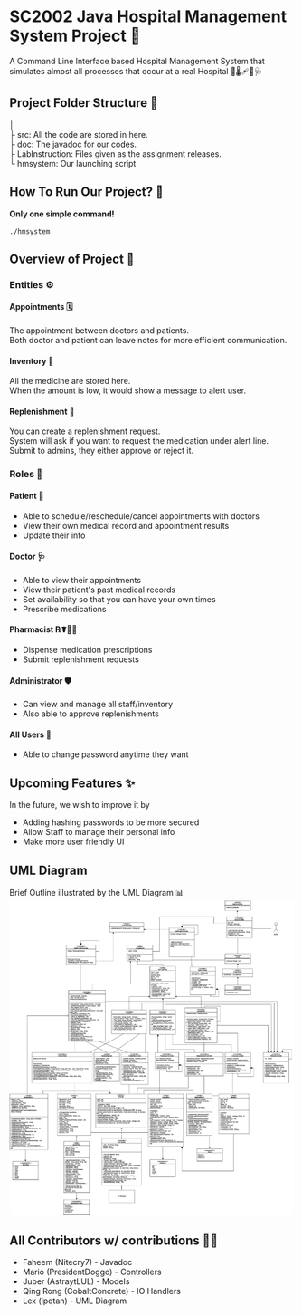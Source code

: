 # SC2002 Java Hospital Management System Project 🏥
A Command Line Interface based Hospital Management System that simulates almost all processes that occur at a real Hospital 💊🌡️🩹💉🩺

## Project Folder Structure 📂

│ <br>
├ src: All the code are stored in here.<br>
├ doc: The javadoc for our codes.<br>
├ LabInstruction: Files given as the assignment releases.<br>
└ hmsystem: Our launching script<br>

## How To Run Our Project? 🚀

**Only one simple command!**

```shell
./hmsystem
```

## Overview of Project 🔎

### Entities ⚙️

#### Appointments 🗓️

The appointment between doctors and patients.<br> 
Both doctor and patient can leave notes for more efficient communication.<br>

#### Inventory 💼

All the medicine are stored here.<br>
When the amount is low, it would show a message to alert user.<br>

#### Replenishment 💊

You can create a replenishment request.<br>
System will ask if you want to request the medication under alert line.<br>
Submit to admins, they either approve or reject it.<br>

### Roles 📌
#### Patient 🛌
- Able to schedule/reschedule/cancel appointments with doctors
- View their own medical record and appointment results
- Update their info
#### Doctor 🩺
- Able to view their appointments 
- View their patient's past medical records
- Set availability so that you can have your own times
- Prescribe medications
#### Pharmacist ℞☤💊🥼
- Dispense medication prescriptions
- Submit replenishment requests
#### Administrator 🛡️
- Can view and manage all staff/inventory
- Also able to approve replenishments
#### All Users 👥
- Able to change password anytime they want

## Upcoming Features ✨

In the future, we wish to improve it by
- Adding hashing passwords to be more secured
- Allow Staff to manage their personal info
- Make more user friendly UI

## UML Diagram

Brief Outline illustrated by the UML Diagram 📊
![OOP Updated UML Diagram (As of 18 Nov 2024)](https://github.com/Nitecry7/SC2002-Java-Hospital-Management-System-Project/blob/main/UML-Class-Diagram.png?raw=true)

## All Contributors w/ contributions 👨‍💻
* Faheem (Nitecry7) - Javadoc
* Mario (PresidentDoggo) - Controllers
* Juber (AstraytLUL) - Models
* Qing Rong (CobaltConcrete) - IO Handlers
* Lex (lpqtan) - UML Diagram

